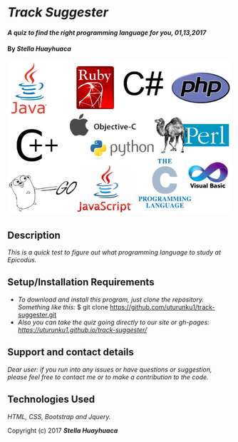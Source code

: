 # _Track Suggester_

#### _A quiz to find the right programming language for you, 01,13,2017_

#### By _**Stella Huayhuaca**_

![screenshot](css/img/languages.jpg)

## Description

_This is a quick test to figure out what programming language to study at Epicodus._

## Setup/Installation Requirements

* _To download and install this program, just clone the repository. Something like this:_
     $ git clone https://github.com/uturunku1/track-suggester.git
* _Also you can take the quiz going directly to our site or gh-pages: https://uturunku1.github.io/track-suggester/_

## Support and contact details

_Dear user: if you run into any issues or have questions or suggestion, please feel free to contact me or to make a contribution to the code._

## Technologies Used

_HTML, CSS, Bootstrap and Jquery._

Copyright (c) 2017 **_Stella Huayhuaca_**
